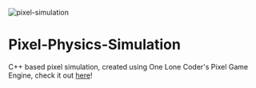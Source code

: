 ![pixel-simulation](/resources/pixel-simulation.gif)

# Pixel-Physics-Simulation
C++ based pixel simulation, created using One Lone Coder's Pixel Game Engine, check it out [here](https://github.com/OneLoneCoder/olcPixelGameEngine)!






